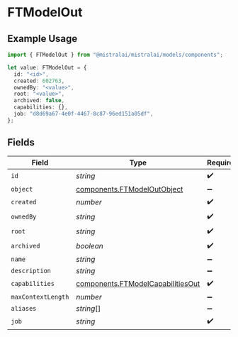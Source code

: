 # FTModelOut

## Example Usage

```typescript
import { FTModelOut } from "@mistralai/mistralai/models/components";

let value: FTModelOut = {
  id: "<id>",
  created: 602763,
  ownedBy: "<value>",
  root: "<value>",
  archived: false,
  capabilities: {},
  job: "d8d69a67-4e0f-4467-8c87-96ed151a05df",
};
```

## Fields

| Field                                                                                  | Type                                                                                   | Required                                                                               | Description                                                                            |
| -------------------------------------------------------------------------------------- | -------------------------------------------------------------------------------------- | -------------------------------------------------------------------------------------- | -------------------------------------------------------------------------------------- |
| `id`                                                                                   | *string*                                                                               | :heavy_check_mark:                                                                     | N/A                                                                                    |
| `object`                                                                               | [components.FTModelOutObject](../../models/components/ftmodeloutobject.md)             | :heavy_minus_sign:                                                                     | N/A                                                                                    |
| `created`                                                                              | *number*                                                                               | :heavy_check_mark:                                                                     | N/A                                                                                    |
| `ownedBy`                                                                              | *string*                                                                               | :heavy_check_mark:                                                                     | N/A                                                                                    |
| `root`                                                                                 | *string*                                                                               | :heavy_check_mark:                                                                     | N/A                                                                                    |
| `archived`                                                                             | *boolean*                                                                              | :heavy_check_mark:                                                                     | N/A                                                                                    |
| `name`                                                                                 | *string*                                                                               | :heavy_minus_sign:                                                                     | N/A                                                                                    |
| `description`                                                                          | *string*                                                                               | :heavy_minus_sign:                                                                     | N/A                                                                                    |
| `capabilities`                                                                         | [components.FTModelCapabilitiesOut](../../models/components/ftmodelcapabilitiesout.md) | :heavy_check_mark:                                                                     | N/A                                                                                    |
| `maxContextLength`                                                                     | *number*                                                                               | :heavy_minus_sign:                                                                     | N/A                                                                                    |
| `aliases`                                                                              | *string*[]                                                                             | :heavy_minus_sign:                                                                     | N/A                                                                                    |
| `job`                                                                                  | *string*                                                                               | :heavy_check_mark:                                                                     | N/A                                                                                    |